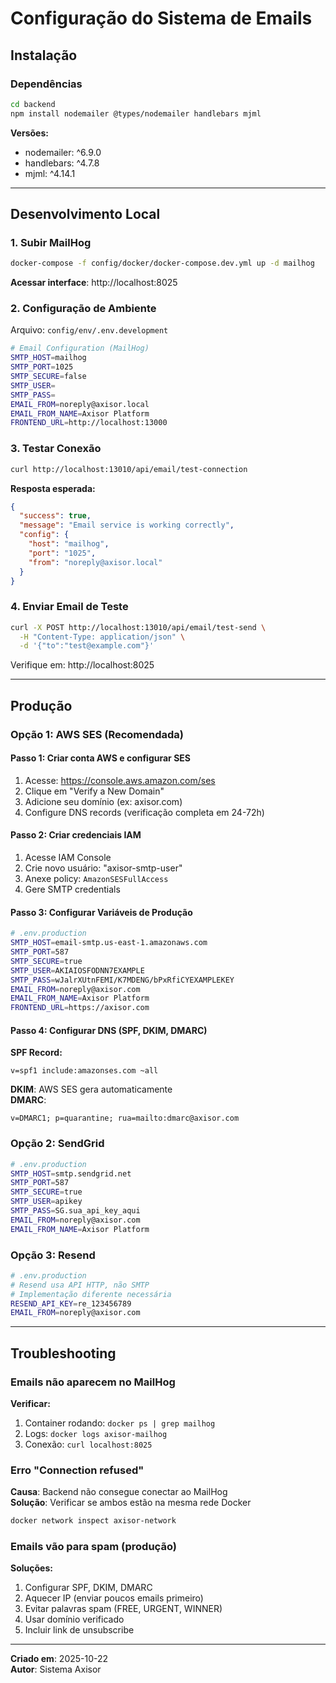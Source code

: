 # Configuração do Sistema de Emails

## Instalação

### Dependências

```bash
cd backend
npm install nodemailer @types/nodemailer handlebars mjml
```

**Versões:**
- nodemailer: ^6.9.0
- handlebars: ^4.7.8
- mjml: ^4.14.1

---

## Desenvolvimento Local

### 1. Subir MailHog

```bash
docker-compose -f config/docker/docker-compose.dev.yml up -d mailhog
```

**Acessar interface**: http://localhost:8025

### 2. Configuração de Ambiente

Arquivo: `config/env/.env.development`

```bash
# Email Configuration (MailHog)
SMTP_HOST=mailhog
SMTP_PORT=1025
SMTP_SECURE=false
SMTP_USER=
SMTP_PASS=
EMAIL_FROM=noreply@axisor.local
EMAIL_FROM_NAME=Axisor Platform
FRONTEND_URL=http://localhost:13000
```

### 3. Testar Conexão

```bash
curl http://localhost:13010/api/email/test-connection
```

**Resposta esperada:**
```json
{
  "success": true,
  "message": "Email service is working correctly",
  "config": {
    "host": "mailhog",
    "port": "1025",
    "from": "noreply@axisor.local"
  }
}
```

### 4. Enviar Email de Teste

```bash
curl -X POST http://localhost:13010/api/email/test-send \
  -H "Content-Type: application/json" \
  -d '{"to":"test@example.com"}'
```

Verifique em: http://localhost:8025

---

## Produção

### Opção 1: AWS SES (Recomendada)

#### Passo 1: Criar conta AWS e configurar SES

1. Acesse: https://console.aws.amazon.com/ses
2. Clique em "Verify a New Domain"
3. Adicione seu domínio (ex: axisor.com)
4. Configure DNS records (verificação completa em 24-72h)

#### Passo 2: Criar credenciais IAM

1. Acesse IAM Console
2. Crie novo usuário: "axisor-smtp-user"
3. Anexe policy: `AmazonSESFullAccess`
4. Gere SMTP credentials

#### Passo 3: Configurar Variáveis de Produção

```bash
# .env.production
SMTP_HOST=email-smtp.us-east-1.amazonaws.com
SMTP_PORT=587
SMTP_SECURE=true
SMTP_USER=AKIAIOSFODNN7EXAMPLE
SMTP_PASS=wJalrXUtnFEMI/K7MDENG/bPxRfiCYEXAMPLEKEY
EMAIL_FROM=noreply@axisor.com
EMAIL_FROM_NAME=Axisor Platform
FRONTEND_URL=https://axisor.com
```

#### Passo 4: Configurar DNS (SPF, DKIM, DMARC)

**SPF Record:**
```
v=spf1 include:amazonses.com ~all
```

**DKIM**: AWS SES gera automaticamente  
**DMARC**:
```
v=DMARC1; p=quarantine; rua=mailto:dmarc@axisor.com
```

### Opção 2: SendGrid

```bash
# .env.production
SMTP_HOST=smtp.sendgrid.net
SMTP_PORT=587
SMTP_SECURE=true
SMTP_USER=apikey
SMTP_PASS=SG.sua_api_key_aqui
EMAIL_FROM=noreply@axisor.com
EMAIL_FROM_NAME=Axisor Platform
```

### Opção 3: Resend

```bash
# .env.production
# Resend usa API HTTP, não SMTP
# Implementação diferente necessária
RESEND_API_KEY=re_123456789
EMAIL_FROM=noreply@axisor.com
```

---

## Troubleshooting

### Emails não aparecem no MailHog

**Verificar:**
1. Container rodando: `docker ps | grep mailhog`
2. Logs: `docker logs axisor-mailhog`
3. Conexão: `curl localhost:8025`

### Erro "Connection refused"

**Causa**: Backend não consegue conectar ao MailHog  
**Solução**: Verificar se ambos estão na mesma rede Docker

```bash
docker network inspect axisor-network
```

### Emails vão para spam (produção)

**Soluções:**
1. Configurar SPF, DKIM, DMARC
2. Aquecer IP (enviar poucos emails primeiro)
3. Evitar palavras spam (FREE, URGENT, WINNER)
4. Usar domínio verificado
5. Incluir link de unsubscribe

---

**Criado em**: 2025-10-22  
**Autor**: Sistema Axisor


